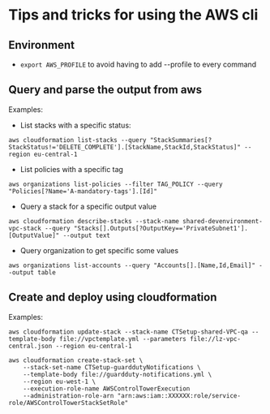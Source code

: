 # Tips and tricks for using the AWS cli

## Environment

- `export AWS_PROFILE` to avoid having to add --profile to every command

## Query and parse the output from aws

Examples:

- List stacks with a specific status:

```
aws cloudformation list-stacks --query "StackSummaries[?StackStatus!='DELETE_COMPLETE'].[StackName,StackId,StackStatus]" --region eu-central-1
```

- List policies with a specific tag

```
aws organizations list-policies --filter TAG_POLICY --query "Policies[?Name='A-mandatory-tags'].[Id]"
```

- Query a stack for a specific output value

```
aws cloudformation describe-stacks --stack-name shared-devenvironment-vpc-stack --query "Stacks[].Outputs[?OutputKey=='PrivateSubnet1'].[OutputValue]" --output text
```

- Query organization to get specific some values

```
aws organizations list-accounts --query "Accounts[].[Name,Id,Email]" --output table
```

## Create and deploy using cloudformation

Examples:

```
aws cloudformation update-stack --stack-name CTSetup-shared-VPC-qa --template-body file://vpctemplate.yml --parameters file://lz-vpc-central.json --region eu-central-1
```

```
aws cloudformation create-stack-set \
	--stack-set-name CTSetup-guarddutyNotifications \
	--template-body file://guardduty-notifications.yml \
	--region eu-west-1 \
	--execution-role-name AWSControlTowerExecution
	--administration-role-arn "arn:aws:iam::XXXXXX:role/service-role/AWSControlTowerStackSetRole"
```
